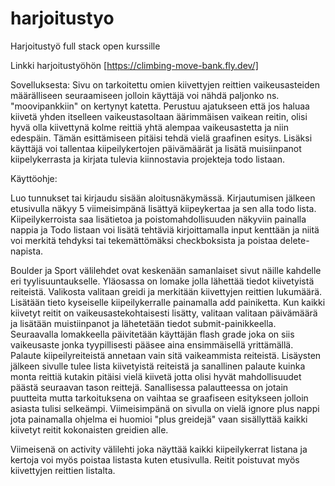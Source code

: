 # harjoitustyo
Harjoitustyö full stack open kurssille

Linkki harjoitustyöhön [https://climbing-move-bank.fly.dev/]

Sovelluksesta:
Sivu on tarkoitettu omien kiivettyjen reittien vaikeusasteiden määrälliseen seuraamiseen
jolloin käyttäjä voi nähdä paljonko ns. "moovipankkiin" on kertynyt katetta.
Perustuu ajatukseen että jos haluaa kiivetä yhden itselleen vaikeustasoltaan äärimmäisen vaikean reitin,
olisi hyvä olla kiivettynä kolme reittiä yhtä alempaa vaikeusastetta ja niin edespäin.
Tämän esittämiseen pitäisi tehdä vielä graafinen esitys.
Lisäksi käyttäjä voi tallentaa kiipeilykertojen päivämäärät ja lisätä muisiinpanot kiipelykerrasta ja 
kirjata tulevia kiinnostavia projekteja todo listaan.

Käyttöohje:

Luo tunnukset tai kirjaudu sisään aloitusnäkymässä.
Kirjautumisen jälkeen etusivulla näkyy 5 viimeisimpänä lisättyä kiipeykertaa ja sen alla todo lista.
Kiipeilykerroista saa lisätietoa ja poistomahdollisuuden näkyviin painalla nappia ja Todo listaan voi 
lisätä tehtäviä kirjoittamalla input kenttään ja niitä voi merkitä tehdyksi tai tekemättömäksi 
checkboksista ja poistaa delete-napista.

Boulder ja Sport välilehdet ovat keskenään samanlaiset sivut näille kahdelle eri tyylisuuntaukselle.
Yläosassa on lomake jolla lähettää tiedot kiivetyistä reiteistä. 
Valikosta valitaan greidi ja merkitään kiivettyjen reittien lukumäärä. Lisätään tieto kyseiselle 
kiipeilykerralle painamalla add painiketta.
Kun kaikki kiivetyt reitit on vaikeusastekohtaisesti lisätty, valitaan valitaan päivämäärä ja 
lisätään muistiinpanot ja lähetetään tiedot submit-painikkeella.
Seuraavalla lomakkeella päivitetään käyttäjän flash grade joka on siis vaikeusaste jonka tyypillisesti pääsee aina ensimmäisellä yrittämällä.
Palaute kiipeilyreiteistä annetaan vain sitä vaikeammista reiteistä.
Lisäysten jälkeen sivulle tulee lista kiivetyistä reiteistä ja sanallinen palaute kuinka monta reittiä kutakin pitäisi vielä kiivetä 
jotta olisi hyvät mahdollisuudet päästä seuraavan tason reittejä.
Sanallisessa palautteessa on jotain puutteita mutta tarkoituksena on vaihtaa se graafiseen esitykseen jolloin asiasta tulisi selkeämpi.
Viimeisimpänä on sivulla on vielä ignore plus nappi jota painamalla ohjelma ei huomioi "plus greidejä" vaan sisällyttää kaikki kiivetyt 
reitit kokonaisten greidien alle.

Viimeisenä on activity välilehti joka näyttää kaikki kiipeilykerrat listana ja kertoja voi myös poistaa listasta kuten etusivulla.
Reitit poistuvat myös kiivettyjen reittien listalta.



